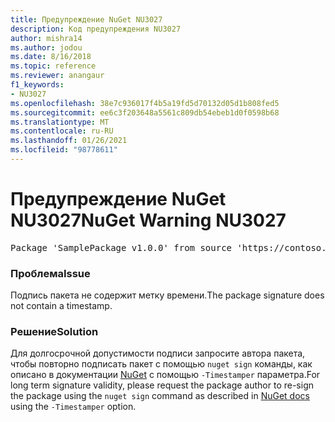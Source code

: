 ```yaml
---
title: Предупреждение NuGet NU3027
description: Код предупреждения NU3027
author: mishra14
ms.author: jodou
ms.date: 8/16/2018
ms.topic: reference
ms.reviewer: anangaur
f1_keywords:
- NU3027
ms.openlocfilehash: 38e7c936017f4b5a19fd5d70132d05d1b808fed5
ms.sourcegitcommit: ee6c3f203648a5561c809db54ebeb1d0f0598b68
ms.translationtype: MT
ms.contentlocale: ru-RU
ms.lasthandoff: 01/26/2021
ms.locfileid: "98778611"
---
```

# <a name="nuget-warning-nu3027"></a><span data-ttu-id="4e91a-103">Предупреждение NuGet NU3027</span><span class="sxs-lookup"><span data-stu-id="4e91a-103">NuGet Warning NU3027</span></span>

<pre>Package 'SamplePackage v1.0.0' from source 'https://contoso.com/index.json': The signature should be timestamped to enable long-term signature validity after the certificate has expired.</pre>

### <a name="issue"></a><span data-ttu-id="4e91a-104">Проблема</span><span class="sxs-lookup"><span data-stu-id="4e91a-104">Issue</span></span>

<span data-ttu-id="4e91a-105">Подпись пакета не содержит метку времени.</span><span class="sxs-lookup"><span data-stu-id="4e91a-105">The package signature does not contain a timestamp.</span></span>


### <a name="solution"></a><span data-ttu-id="4e91a-106">Решение</span><span class="sxs-lookup"><span data-stu-id="4e91a-106">Solution</span></span>

<span data-ttu-id="4e91a-107">Для долгосрочной допустимости подписи запросите автора пакета, чтобы повторно подписать пакет с помощью `nuget sign` команды, как описано в документации [NuGet](../../create-packages/sign-a-package.md) с помощью `-Timestamper` параметра.</span><span class="sxs-lookup"><span data-stu-id="4e91a-107">For long term signature validity, please request the package author to re-sign the package using the `nuget sign` command as described in [NuGet docs](../../create-packages/sign-a-package.md) using the `-Timestamper` option.</span></span>
